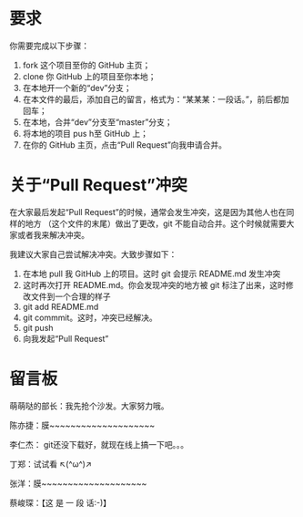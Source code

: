 ﻿# 要求
你需要完成以下步骤：

1. fork 这个项目至你的 GitHub 主页；
2. clone 你 GitHub 上的项目至你本地；
3. 在本地开一个新的“dev”分支；
4. 在本文件的最后，添加自己的留言，格式为：“某某某：一段话。”，前后都加回车；
5. 在本地，合并“dev”分支至“master”分支；
6. 将本地的项目 pus h至 GitHub 上；
7. 在你的 GitHub 主页，点击“Pull Request”向我申请合并。

# 关于“Pull Request”冲突
在大家最后发起“Pull Request”的时候，通常会发生冲突，这是因为其他人也在同样的地方
（这个文件的末尾）做出了更改，git 不能自动合并。这个时候就需要大家或者我来解决冲突。

我建议大家自己尝试解决冲突。大致步骤如下：

1. 在本地 pull 我 GitHub 上的项目。这时 git 会提示 README.md 发生冲突
2. 这时再次打开 README.md。你会发现冲突的地方被 git 标注了出来，这时修改文件到一个合理的样子
3. git add README.md
4. git commmit。这时，冲突已经解决。
5. git push
6. 向我发起“Pull Request”

# 留言板
萌萌哒的部长：我先抢个沙发。大家努力哦。

陈亦捷：膜~~~~~~~~~~~~~~~~~~~~

李仁杰： git还没下载好，就现在线上搞一下吧。。。

丁郑：试试看 ↖(^ω^)↗

张洋：膜~~~~~~~~~~~~~~~~~~~~

蔡峻琛：【这 是 一 段 话:-)】


